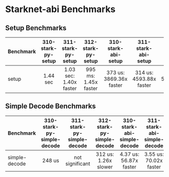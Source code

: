 # Starknet-abi Benchmarks
## Setup Benchmarks
| Benchmark | 310-stark-py-setup | 311-stark-py-setup     | 312-stark-py-setup   | 310-stark-abi-setup     | 311-stark-abi-setup     | 312-stark-abi-setup     |
|-----------|:------------------:|:----------------------:|:--------------------:|:-----------------------:|:-----------------------:|:-----------------------:|
| setup     | 1.44 sec           | 1.03 sec: 1.40x faster | 995 ms: 1.45x faster | 373 us: 3869.36x faster | 314 us: 4593.88x faster | 287 us: 5022.58x faster |
## Simple Decode Benchmarks
| Benchmark     | 310-stark-py-simple-decode | 311-stark-py-simple-decode | 312-stark-py-simple-decode | 310-stark-abi-simple-decode | 311-stark-abi-simple-decode | 312-stark-abi-simple-decode |
|---------------|:--------------------------:|:--------------------------:|:--------------------------:|:---------------------------:|:---------------------------:|:---------------------------:|
| simple-decode | 248 us                     | not significant            | 312 us: 1.26x slower       | 4.37 us: 56.87x faster      | 3.55 us: 70.02x faster      | 2.64 us: 94.02x faster      |
